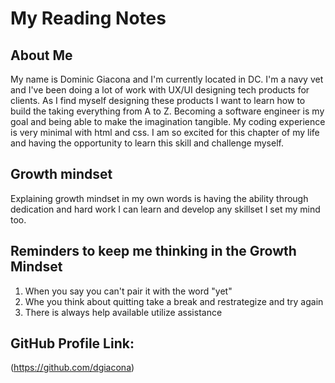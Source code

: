 # My Reading Notes

## About Me
My name is Dominic Giacona and I'm  currently located in DC. I'm a navy vet and I've been doing a lot of work with UX/UI designing tech products for clients. As I find myself designing these products I want to learn how to build the taking everything from A to Z. Becoming a software engineer is my goal and being able to make the imagination tangible. My coding experience is very minimal with html and css. I am so excited for this chapter of my life and having the opportunity to learn this skill and challenge myself.

## Growth mindset
Explaining growth mindset in my own words is having the ability through dedication and hard work I can learn and develop any skillset I set my mind too.

## Reminders to keep me thinking in the Growth Mindset
1. When you say you can't pair it with the word "yet"
2. Whe you think about quitting take a break and restrategize and try again
3. There is always help available utilize assistance

## GitHub Profile Link: 
(https://github.com/dgiacona)
